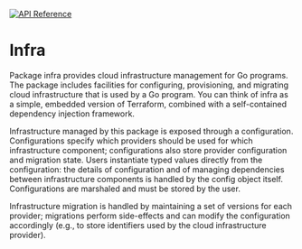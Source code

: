 [![API Reference](https://img.shields.io/badge/api-reference-blue.svg)](https://godoc.org/github.com/grailbio/infra) 

# Infra

Package infra provides cloud infrastructure management for Go programs.
The package includes facilities for configuring, provisioning, and
migrating cloud infrastructure that is used by a Go program. You can
think of infra as a simple, embedded version of Terraform, combined with
a self-contained dependency injection framework.

Infrastructure managed by this package is exposed through a
configuration. Configurations specify which providers should be used for
which infrastructure component; configurations also store provider
configuration and migration state. Users instantiate typed values
directly from the configuration: the details of configuration and of
managing dependencies between infrastructure components is handled by
the config object itself. Configurations are marshaled and must be
stored by the user.

Infrastructure migration is handled by maintaining a set of versions for
each provider; migrations perform side-effects and can modify the
configuration accordingly (e.g., to store identifiers used by the cloud
infrastructure provider).

